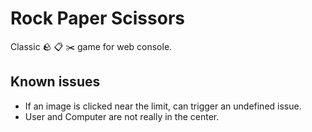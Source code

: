 # Rock Paper Scissors

Classic 🪨 📋 ✂️ game for web console.

## Known issues
- If an image is clicked near the limit, can trigger an undefined issue.
- User and Computer are not really in the center.